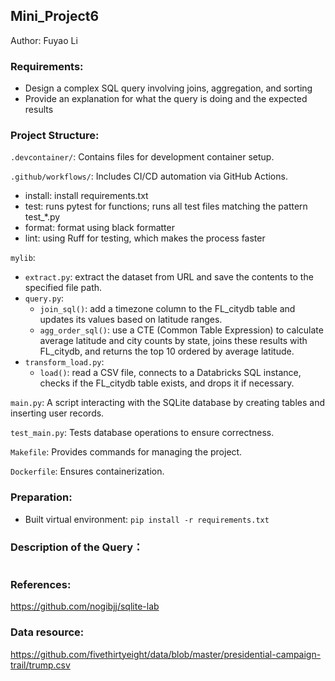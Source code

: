 ## Mini_Project6

Author: Fuyao Li

### Requirements:
+ Design a complex SQL query involving joins, aggregation, and sorting
+ Provide an explanation for what the query is doing and the expected results

### Project Structure:
`.devcontainer/`: Contains files for development container setup.

`.github/workflows/`: Includes CI/CD automation via GitHub Actions.
+ install: install requirements.txt
+ test: runs pytest for functions; runs all test files matching the pattern test_*.py
+ format: format using black formatter
+ lint: using Ruff for testing, which makes the process faster

`mylib`:
+ `extract.py`: extract the dataset from URL and save the contents to the specified file path.
+ `query.py`: 
    - `join_sql()`: add a timezone column to the FL_citydb table and updates its values based on latitude ranges.
    - `agg_order_sql()`: use a CTE (Common Table Expression) to calculate average latitude and city counts by state, joins these results with FL_citydb, and returns the top 10 ordered by average latitude.
+ `transform_load.py`:
    - `load()`: read a CSV file, connects to a Databricks SQL instance, checks if the FL_citydb table exists, and drops it if necessary.

`main.py`: A script interacting with the SQLite database by creating tables and inserting user records.

`test_main.py`: Tests database operations to ensure correctness.

`Makefile`: Provides commands for managing the project.

`Dockerfile`: Ensures containerization.

### Preparation:
+ Built virtual environment: `pip install -r requirements.txt`

### Description of the Query：
```python

```


### References:
https://github.com/nogibjj/sqlite-lab
### Data resource:
https://github.com/fivethirtyeight/data/blob/master/presidential-campaign-trail/trump.csv